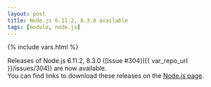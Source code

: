 ```yaml
---
layout: post
title: Node.js 6.11.2, 8.3.0 available
tags: [module, node.js]
---
```

{% include vars.html %}

Releases of Node.js 6.11.2, 8.3.0 ([Issue #304]({{ var_repo_url }}/issues/304)) are now available.<br />
You can find links to download these releases on the [Node.js page](/bins/nodejs).
